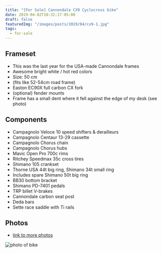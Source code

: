 ```yaml
---
title: "[For Sale] Cannondale CX9 Cyclocross bike"
date: 2019-04-02T10:32:17-05:00
draft: false
featuredImg: "/images/posts/2019/04/cx9-1.jpg"
tags: 
  - for-sale
---
```


## Frameset

- This was the last year for the USA-made Cannondale frames
- Awesome bright white / hot red colors
- Size: 50 cm
- (fits like 52-54cm road frame)
- Easton EC90X full carbon CX fork
- (optional) fender mounts
- Frame has a small dent where it fell against the edge of my desk (see photo)

## Components

- Campagnolo Veloce 10 speed shifters & derailleurs
- Campagnolo Centaur 13-29 cassette
- Campagnolo Chorus chain
- Campagnolo Chorus hubs
- Mavic Open Pro 700c rims
- Ritchey Speedmax 35c cross tires
- Shimano 105 crankset
- Thorne USA 44t big ring, Shimano 34t small ring
- Includes spare Shimano 50t big ring
- BB30 bottom bracket
- Shimano PD-7401 pedals
- TRP billet V-brakes
- Cannondale carbon seat post
- Deda bars
- Sette race saddle with Ti rails

## Photos

- [link to more photos](https://photos.app.goo.gl/2rypqSwrs1xEMd3PA)

![photo of bike](/images/posts/2019/04/cx9-1.jpg)
